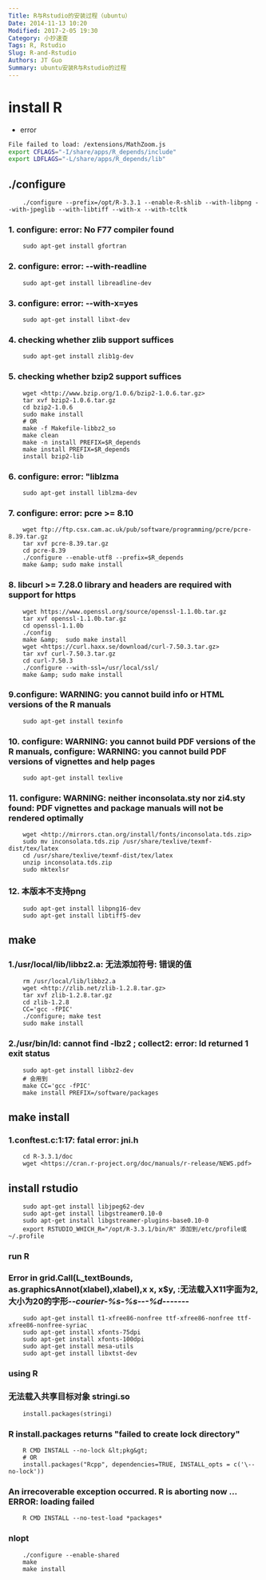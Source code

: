 ```yaml
---
Title: R与Rstudio的安装过程（ubuntu）
Date: 2014-11-13 10:20
Modified: 2017-2-05 19:30
Category: 小抄速查
Tags: R, Rstudio
Slug: R-and-Rstudio
Authors: JT Guo
Summary: ubuntu安装R与Rstudio的过程
---
```

# install R

+ error

```bash
File failed to load: /extensions/MathZoom.js
export CFLAGS="-I/share/apps/R_depends/include"
export LDFLAGS="-L/share/apps/R_depends/lib"
```

<!--more-->

## ./configure

```shell
    ./configure --prefix=/opt/R-3.3.1 --enable-R-shlib --with-libpng --with-jpeglib --with-libtiff --with-x --with-tcltk
```

### 1. configure: error: No F77 compiler found

```shell
    sudo apt-get install gfortran
```

### 2. configure: error: --with-readline

```shell
    sudo apt-get install libreadline-dev
```

### 3. configure: error: --with-x=yes

```shell
    sudo apt-get install libxt-dev
```

### 4. checking whether zlib support suffices

```shell
    sudo apt-get install zlib1g-dev
```

### 5. checking whether bzip2 support suffices

```shell
    wget <http://www.bzip.org/1.0.6/bzip2-1.0.6.tar.gz>
    tar xvf bzip2-1.0.6.tar.gz
    cd bzip2-1.0.6
    sudo make install
    # OR
    make -f Makefile-libbz2_so
    make clean
    make -n install PREFIX=$R_depends
    make install PREFIX=$R_depends
    install bzip2-lib
```

### 6. configure: error: "liblzma

```shell
    sudo apt-get install liblzma-dev
```

### 7. configure: error: pcre &gt;= 8.10

```shell
    wget ftp://ftp.csx.cam.ac.uk/pub/software/programming/pcre/pcre-8.39.tar.gz
    tar xvf pcre-8.39.tar.gz
    cd pcre-8.39
    ./configure --enable-utf8 --prefix=$R_depends
    make &amp; sudo make install
```

### 8. libcurl &gt;= 7.28.0 library and headers are required with support for https

```shell
    wget https://www.openssl.org/source/openssl-1.1.0b.tar.gz
    tar xvf openssl-1.1.0b.tar.gz
    cd openssl-1.1.0b
    ./config
    make &amp;  sudo make install
    wget <https://curl.haxx.se/download/curl-7.50.3.tar.gz>
    tar xvf curl-7.50.3.tar.gz
    cd curl-7.50.3
    ./configure --with-ssl=/usr/local/ssl/
    make &amp; sudo make install
```

### 9.configure: WARNING: you cannot build info or HTML versions of the R manuals

```shell
    sudo apt-get install texinfo
```

### 10. configure: WARNING: you cannot build PDF versions of the R manuals, configure: WARNING: you cannot build PDF versions of vignettes and help pages

```shell
    sudo apt-get install texlive
```

### 11. configure: WARNING: neither inconsolata.sty nor zi4.sty found: PDF vignettes and package manuals will not be rendered optimally

```shell
    wget <http://mirrors.ctan.org/install/fonts/inconsolata.tds.zip>
    sudo mv inconsolata.tds.zip /usr/share/texlive/texmf-dist/tex/latex
    cd /usr/share/texlive/texmf-dist/tex/latex
    unzip inconsolata.tds.zip
    sudo mktexlsr
```

### 12. 本版本不支持png

```shell
    sudo apt-get install libpng16-dev
    sudo apt-get install libtiff5-dev
```

## make

### 1./usr/local/lib/libbz2.a: 无法添加符号: 错误的值

```shell
    rm /usr/local/lib/libbz2.a
    wget <http://zlib.net/zlib-1.2.8.tar.gz>
    tar xvf zlib-1.2.8.tar.gz
    cd zlib-1.2.8
    CC='gcc -fPIC'
    ./configure; make test
    sudo make install
```

### 2./usr/bin/ld: cannot find -lbz2 ;  collect2: error: ld returned 1 exit status

```shell
    sudo apt-get install libbz2-dev
    # 会用到
    make CC='gcc -fPIC'
    make install PREFIX=/software/packages
```

## make install

### 1.conftest.c:1:17: fatal error: jni.h

```shell
    cd R-3.3.1/doc
    wget <https://cran.r-project.org/doc/manuals/r-release/NEWS.pdf>
```

## install rstudio

```shell
    sudo apt-get install libjpeg62-dev
    sudo apt-get install libgstreamer0.10-0
    sudo apt-get install libgstreamer-plugins-base0.10-0
    export RSTUDIO_WHICH_R="/opt/R-3.3.1/bin/R" 添加到/etc/profile或~/.profile
```

### run R

### Error in grid.Call(L_textBounds, as.graphicsAnnot(xlabel),xlabel),x x, x$y, :无法载入X11字面为2,大小为20的字形-*-courier-%s-%s-*-*-%d-*-*-*-*-*-*-*

```shell
    sudo apt-get install t1-xfree86-nonfree ttf-xfree86-nonfree ttf-xfree86-nonfree-syriac
    sudo apt-get install xfonts-75dpi
    sudo apt-get install xfonts-100dpi
    sudo apt-get install mesa-utils
    sudo apt-get install libxtst-dev
```

### using R

### 无法载入共享目标对象 stringi.so

```shell
    install.packages(stringi)
```

### R install.packages returns "failed to create lock directory"

```shell
    R CMD INSTALL --no-lock &lt;pkg&gt;
    # OR
    install.packages("Rcpp", dependencies=TRUE, INSTALL_opts = c('\--no-lock'))
```

### An irrecoverable exception occurred. R is aborting now ... ERROR: loading failed

```shell
    R CMD INSTALL --no-test-load *packages*
```

### nlopt

```shell
    ./configure --enable-shared
    make
    make install
```